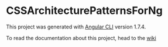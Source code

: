 # CSSArchitecturePatternsForNg

This project was generated with [Angular CLI](https://github.com/angular/angular-cli) version 1.7.4.

To read the documentation about this project, head to the [wiki](https://github.com/juanfevasquez/CssArchitecturePatternsForNg/wiki)
